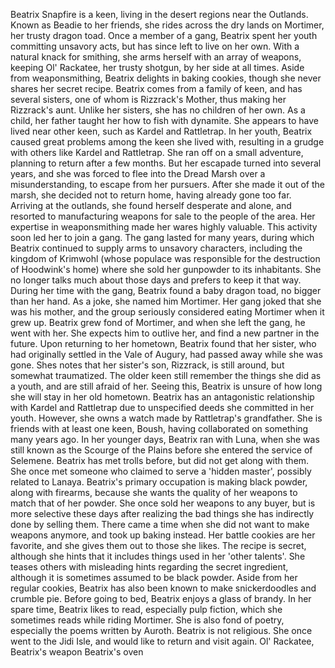 Beatrix Snapfire is a keen, living in the desert regions near the Outlands. Known as Beadie to her friends, she rides across the dry lands on Mortimer, her trusty dragon toad. Once a member of a gang, Beatrix spent her youth committing unsavory acts, but has since left to live on her own. With a natural knack for smithing, she arms herself with an array of weapons, keeping Ol' Rackatee, her trusty shotgun, by her side at all times. Aside from weaponsmithing, Beatrix delights in baking cookies, though she never shares her secret recipe.
Beatrix comes from a family of keen, and has several sisters, one of whom is Rizzrack's Mother, thus making her Rizzrack's aunt. Unlike her sisters, she has no children of her own.
As a child, her father taught her how to fish with dynamite. She appears to have lived near other keen, such as Kardel and Rattletrap.
In her youth, Beatrix caused great problems among the keen she lived with, resulting in a grudge with others like Kardel and Rattletrap. She ran off on a small adventure, planning to return after a few months. But her escapade turned into several years, and she was forced to flee into the Dread Marsh over a misunderstanding, to escape from her pursuers. After she made it out of the marsh, she decided not to return home, having already gone too far.
Arriving at the outlands, she found herself desperate and alone, and resorted to manufacturing weapons for sale to the people of the area. Her expertise in weaponsmithing made her wares highly valuable. This activity soon led her to join a gang. The gang lasted for many years, during which Beatrix continued to supply arms to unsavory characters, including the kingdom of Krimwohl (whose populace was responsible for the destruction of Hoodwink's home) where she sold her gunpowder to its inhabitants. She no longer talks much about those days and prefers to keep it that way.
During her time with the gang, Beatrix found a baby dragon toad, no bigger than her hand. As a joke, she named him Mortimer. Her gang joked that she was his mother, and the group seriously considered eating Mortimer when it grew up.
Beatrix grew fond of Mortimer, and when she left the gang, he went with her. She expects him to outlive her, and find a new partner in the future.
Upon returning to her hometown, Beatrix found that her sister, who had originally settled in the Vale of Augury, had passed away while she was gone. Shes notes that her sister's son, Rizzrack, is still around, but somewhat traumatized. The older keen still remember the things she did as a youth, and are still afraid of her. Seeing this, Beatrix is unsure of how long she will stay in her old hometown.
Beatrix has an antagonistic relationship with Kardel and Rattletrap due to unspecified deeds she committed in her youth. However, she owns a watch made by Rattletrap's grandfather. She is friends with at least one keen, Boush, having collaborated on something many years ago.
In her younger days, Beatrix ran with Luna, when she was still known as the Scourge of the Plains before she entered the service of Selemene.
Beatrix has met trolls before, but did not get along with them. She once met someone who claimed to serve a 'hidden master', possibly related to Lanaya.
Beatrix's primary occupation is making black powder, along with firearms, because she wants the quality of her weapons to match that of her powder. She once sold her weapons to any buyer, but is more selective these days after realizing the bad things she has indirectly done by selling them.
There came a time when she did not want to make weapons anymore, and took up baking instead. Her battle cookies are her favorite, and she gives them out to those she likes. The recipe is secret, although she hints that it includes things used in her 'other talents'. She teases others with misleading hints regarding the secret ingredient, although it is sometimes assumed to be black powder. Aside from her regular cookies, Beatrix has also been known to make snickerdoodles and crumble pie.
Before going to bed, Beatrix enjoys a glass of brandy.
In her spare time, Beatrix likes to read, especially pulp fiction, which she sometimes reads while riding Mortimer. She is also fond of poetry, especially the poems written by Auroth.
Beatrix is not religious. She once went to the Jidi Isle, and would like to return and visit again.
Ol' Rackatee, Beatrix's weapon
Beatrix's oven
